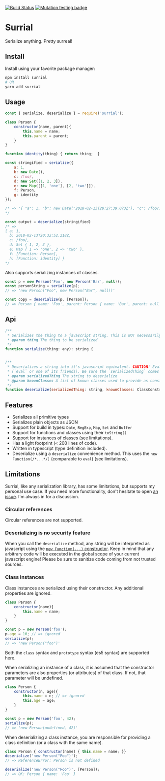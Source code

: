 [![Build Status](https://travis-ci.org/nicojs/node-surrial.svg?branch=master)](https://travis-ci.org/nicojs/node-surrial)
[![Mutation testing badge](https://badge.stryker-mutator.io/github.com/nicojs/node-surrial/master)](https://stryker-mutator.github.io) 

# Surrial 

Serialize anything. Pretty surreal! 

## Install

Install using your favorite package manager:

```bash
npm install surrial
# OR
yarn add surrial
```

## Usage

```javascript
const { serialize, deserialize } = require('surrial');

class Person {
    constructor(name, parent){
        this.name = name;
        this.parent = parent;
    }
}

function identity(thing) { return thing;  }

const stringified = serialize({
    a: 1,
    b: new Date(),
    c: /foo/,
    d: new Set([1, 2, 3]),
    e: new Map([[1, 'one'], [2, 'two']]),
    f: Person,
    g: identity
});

/* => '{ "a": 1, "b": new Date("2018-02-13T20:27:39.073Z"), "c": /foo/, "d": new Set([1, 2, 3]), "e": new Map([[1, "one"], [2, "two"]]), "f": class Person { constructor(name, parent) { this.name = name; this.parent = parent; } }, "g": function identity(thing) { return thing;  } }'      
*/

const output = deserialize(stringified)
/* =>
{ a: 1,
  b: 2018-02-13T20:32:52.218Z,
  c: /foo/,
  d: Set { 1, 2, 3 },
  e: Map { 1 => 'one', 2 => 'two' },
  f: [Function: Person],
  h: [Function: identity] } 
*/
```

Also supports serializing instances of classes.

```javascript
const p = new Person('Foo', new Person('Bar', null));
const personString = serialize(p);
// => 'new Person("Foo", new Person("Bar", null))'

const copy = deserialize(p, [Person]);
// => Person { name: 'Foo', parent: Person { name: 'Bar', parent: null } }
```

## Api

```javascript
/**
 * Serializes the thing to a javascript string. This is NOT necessarily a JSON string, but will be valid javascript.
 * @param thing The thing to be serialized
 */
function serialize(thing: any): string {


/**
 * Deserializes a string into it's javascript equivalent. CAUTION! Evaluates the string in the current javascript engine
 * (`eval` or one of its friends). Be sure the `serializedThing` comes from a trusted source!
 * @param serializedThing The string to deserialize
 * @param knownClasses A list of known classes used to provide as constructor functions
 */
function deserialize(serializedThing: string, knownClasses: ClassConstructor[] = []): any;
```


## Features

* Serializes all primitive types
* Serializes plain objects as JSON
* Support for build in types: `Date`, `RegExp`, `Map`, `Set` and `Buffer`
* Support for functions and classes using their `toString()` 
* Support for instances of classes (see limitations).
* Has a light footprint (&lt; 200 lines of code).
* Written in typescript (type definition included).
* Deserialize using a `deserialize` convenience method. This uses the `new Function(/*...*/)` (comparable to `eval`) (see limitations).

## Limitations

Surrial, like any serialization library, has some limitations, but supports my personal use case. 
If you need more functionality, don't hesitate to open [an issue](https://github.com/nicojs/node-surrial/issues). 
I'm always in for a discussion.

### Circular references

Circular references are not supported.

### Deserializing is no security feature

When you call the `deserialize` method, any string will be interpreted as javascript using the [`new Function(...)` constructor](https://developer.mozilla.org/nl/docs/Web/JavaScript/Reference/Global_Objects/Function). Keep in mind that any arbitrary code will be executed in the global scope of your current javascript engine! Please be sure to sanitize code coming from not trusted sources.

### Class instances

Class instances are serialized using their constructor. Any additional properties are ignored.

```javascript
class Person {
    constructor(name){
        this.name = name;
    }
}

const p = new Person('foo');
p.age = 10; // => ignored
serialize(p);
// => 'new Person("foo")'
```

Both the `class` syntax and `prototype` syntax (es5 syntax) are supported here. 

When serializing an instance of a class, it is assumed that the constructor parameters are also properties (or attributes) of that class. If not, that parameter will be undefined.

```javascript
class Person {
    constructor(n, age){
        this.name = n; // => ignored
        this.age = age;
    }
}

const p = new Person('foo', 42);
serialize(p);
// => 'new Person(undefined, 42)'
```

When deserializing a class instance, you are responsible for providing a class definition (or a class with the same name).

```javascript
class Person { constructor(name) { this.name = name; }}
deserialize('new Person("Foo")');
// => ReferenceError: Person is not defined

deserialize('new Person("Foo")', [Person]);
// => OK: Person { name: 'Foo' }
```

### 


